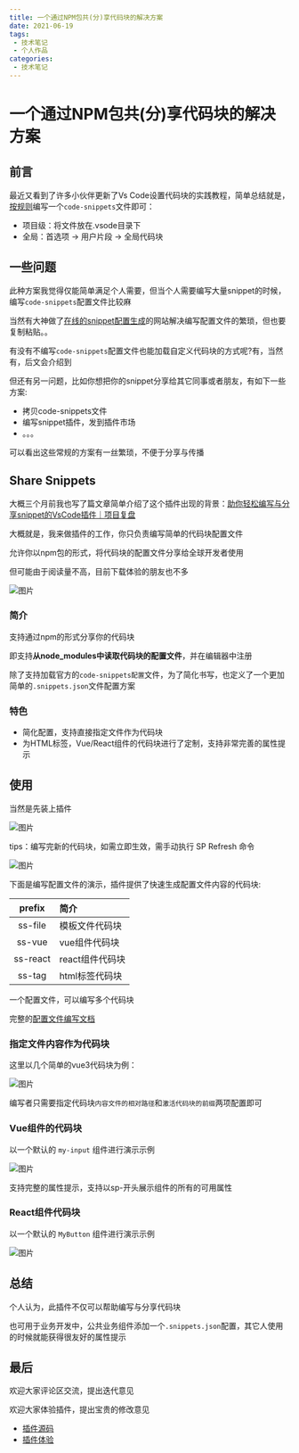 ```yaml
---
title: 一个通过NPM包共(分)享代码块的解决方案
date: 2021-06-19
tags:
 - 技术笔记
 - 个人作品
categories:
 - 技术笔记
---
```

# 一个通过NPM包共(分)享代码块的解决方案
## 前言

最近又看到了许多小伙伴更新了Vs Code设置代码块的实践教程，简单总结就是，[按规则](https://code.visualstudio.com/docs/editor/userdefinedsnippets)编写一个`code-snippets`文件即可：
* 项目级：将文件放在.vsode目录下
* 全局：首选项 -> 用户片段 -> 全局代码块

## 一些问题
此种方案我觉得仅能简单满足个人需要，但当个人需要编写大量snippet的时候，编写`code-snippets`配置文件比较麻

当然有大神做了[在线的snippet配置生成](https://snippet-generator.app/)的网站解决编写配置文件的繁琐，但也要复制粘贴。。

有没有不编写`code-snippets`配置文件也能加载自定义代码块的方式呢?有，当然有，后文会介绍到

但还有另一问题，比如你想把你的snippet分享给其它同事或者朋友，有如下一些方案:
* 拷贝code-snippets文件
* 编写snippet插件，发到插件市场
* 。。。

可以看出这些常规的方案有一丝繁琐，不便于分享与传播

## Share Snippets

大概三个月前我也写了篇文章简单介绍了这个插件出现的背景：[助你轻松编写与分享snippet的VsCode插件｜项目复盘](https://juejin.cn/post/6940258156232736798#heading-0)

大概就是，我来做插件的工作，你只负责编写简单的代码块配置文件

允许你以npm包的形式，将代码块的配置文件分享给全球开发者使用

但可能由于阅读量不高，目前下载体验的朋友也不多

![图片](https://img.cdn.sugarat.top/mdImg/MTYyNDEwODI4NzY0MQ==624108287641)

### 简介
支持通过npm的形式分享你的代码块

即支持**从node_modules中读取代码块的配置文件**，并在编辑器中注册

除了支持加载官方的`code-snippets配置`文件，为了简化书写，也定义了一个更加简单的`.snippets.json`文件配置方案

### 特色
* 简化配置，支持直接指定文件作为代码块
* 为HTML标签，Vue/React组件的代码块进行了定制，支持非常完善的属性提示

## 使用

当然是先装上插件

![图片](https://img.cdn.sugarat.top/mdImg/MTYyNDEwOTA4NDYxNg==624109084616)

tips：编写完新的代码块，如需立即生效，需手动执行 SP Refresh 命令

![图片](https://img.cdn.sugarat.top/mdImg/MTYyNDEwOTE2NDE2OQ==624109164169)

下面是编写配置文件的演示，插件提供了快速生成配置文件内容的代码块:

|  prefix  | 简介            |
| :------: | :-------------- |
| ss-file  | 模板文件代码块  |
|  ss-vue  | vue组件代码块   |
| ss-react | react组件代码块 |
|  ss-tag  | html标签代码块  |


一个配置文件，可以编写多个代码块

完整的[配置文件编写文档](https://github.com/ATQQ/ShareSnippet/blob/master/README.md)
### 指定文件内容作为代码块
这里以几个简单的vue3代码块为例：

![图片](https://img.cdn.sugarat.top/mdImg/MTYyNDExMTcwODU3OQ==ss-template.gif)

编写者只需要指定代码块`内容文件的相对路径`和`激活代码块的前缀`两项配置即可

### Vue组件的代码块
以一个默认的 `my-input` 组件进行演示示例

![图片](https://img.cdn.sugarat.top/mdImg/MTYyNDExMjM3MjM3NQ==ss-vue.gif)

支持完整的属性提示，支持以sp-开头展示组件的所有的可用属性

### React组件代码块
以一个默认的 `MyButton` 组件进行演示示例


![图片](https://img.cdn.sugarat.top/mdImg/MTYyNDExMjg1ODQ5OQ==ss-react.gif)

## 总结
个人认为，此插件不仅可以帮助编写与分享代码块

也可用于业务开发中，公共业务组件添加一个`.snippets.json`配置，其它人使用的时候就能获得很友好的属性提示

## 最后
欢迎大家评论区交流，提出迭代意见

欢迎大家体验插件，提出宝贵的修改意见

* [插件源码](https://github.com/ATQQ/ShareSnippet)
* [插件体验](https://marketplace.visualstudio.com/items?itemName=sugar.snippet)


